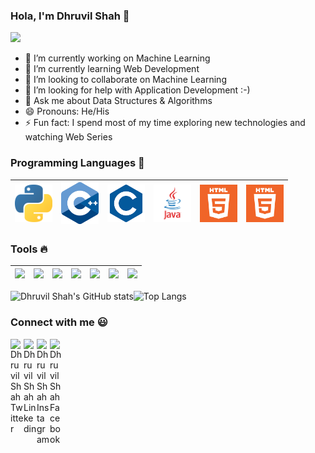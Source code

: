 ### Hola, I'm Dhruvil Shah 👋
![](https://komarev.com/ghpvc/?username=d-s-2803&color=red)
- 🔭 I’m currently working on Machine Learning
- 🌱 I’m currently learning Web Development
- 👯 I’m looking to collaborate on Machine Learning
- 🤔 I’m looking for help with Application Development :-)
- 💬 Ask me about Data Structures & Algorithms
- 😄 Pronouns: He/His
- ⚡ Fun fact: I spend most of my time exploring new technologies and watching Web Series


### Programming Languages  :rocket:
|<img src="https://github.com/d-s-2803/Dhruvil-Shah-Profile/blob/main/images/Programming_languages/1024px-Python-logo-notext.svg.png" width=60> | <img src="https://github.com/d-s-2803/Dhruvil-Shah-Profile/blob/main/images/Programming_languages/C%2B%2B.png" width=60> | <img src="https://github.com/d-s-2803/Dhruvil-Shah-Profile/blob/main/images/Programming_languages/C.png" width=60> |<img src="https://github.com/d-s-2803/Dhruvil-Shah-Profile/blob/main/images/Programming_languages/javalogo.png" width=60> |<img src="https://github.com/d-s-2803/Dhruvil-Shah-Profile/blob/main/images/Programming_languages/logo-html-5.png" width=60> |<img src="https://github.com/d-s-2803/Dhruvil-Shah-Profile/blob/main/images/Programming_languages/logo-html-5.png" width=60>|
|:---:|:---:|:---:|:---:|:---:|:---:|


### Tools :fire:
|<img src="C:\College\Dhruvil Shah Profile\images\tools\1200px-Android_Studio_icon.svg.png" width=60>| <img src="C:\College\Dhruvil Shah Profile\images\tools\intellij-idea_logo_300x300.png" width=60>| <img src="C:\College\Dhruvil Shah Profile\images\tools\notebook.png" width=60>|  <img src="C:\College\Dhruvil Shah Profile\images\tools\firebase.png" width=60> | <img src="C:\College\Dhruvil Shah Profile\images\tools\github.svg" width=60> |<img src="C:\College\Dhruvil Shah Profile\images\tools\VS.png" width=60> |<img src="C:\College\Dhruvil Shah Profile\images\tools\PyCharm_Logo.svg.png" width=60> |
|:---:|:---:|:---:|:---:|:---:|:---:|:---:|

![Dhruvil Shah's GitHub stats](https://github-readme-stats.vercel.app/api?username=d-s-2803)![Top Langs](https://github-readme-stats.vercel.app/api/top-langs/?username=d-s-2803&layout=compact)


### Connect with me :smiley:
<a href="https://twitter.com/d_s_2803">
  <img align="left" alt="Dhruvil Shah Twitter" width="21px" src="C:\College\Dhruvil Shah Profile\images\connect_with_me_images\facebook.svg" />
</a>
<a href="https://www.linkedin.com/in/dhruvil-shah-b416b018a/">
  <img align="left" alt="Dhruvil Shah Linkedin" width="21px" src="C:\College\Dhruvil Shah Profile\images\connect_with_me_images\linkedin.svg" />
</a>
<a href="https://www.instagram.com/dhruvil_shah_2803">
  <img align="left" alt="Dhruvil Shah Instagram" width="21px" src="C:\College\Dhruvil Shah Profile\images\connect_with_me_images\instagram-main.svg" />
</a>
<a href="https://www.facebook.com/people/Dhruvil-Shah/100008288985265">
  <img align="left" alt="Dhruvil Shah Facebook" width="21px" src="C:\College\Dhruvil Shah Profile\images\connect_with_me_images\twitter.svg" />
</a>
